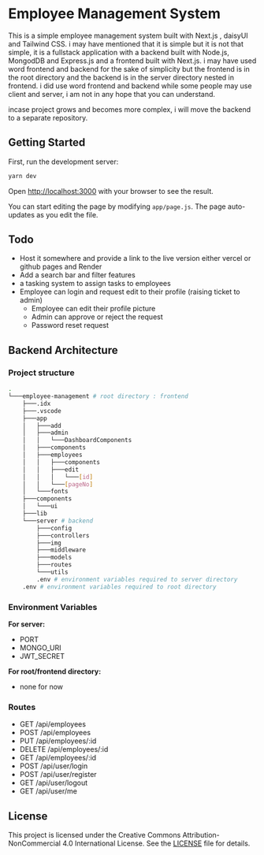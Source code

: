 # Employee Management System

This is a simple employee management system built with Next.js , daisyUI and Tailwind CSS.
i may have mentioned that it is simple but it is not that simple, it is a fullstack application with a backend built with Node.js, MongodDB and Express.js and a frontend built with Next.js.
i may have used word frontend and backend for the sake of simplicity but the frontend is in the root directory and the backend is in the server directory nested in frontend. i did use word frontend and backend while some people may use client and server, i am not in any hope that you can understand.

incase project grows and becomes more complex, i will move the backend to a separate repository.

## Getting Started

First, run the development server:

```bash
yarn dev
```

Open [http://localhost:3000](http://localhost:3000) with your browser to see the result.

You can start editing the page by modifying `app/page.js`. The page auto-updates as you edit the file.

<!-- ## Deploy on Vercel

The easiest way to deploy your Next.js app is to use the [Vercel Platform](https://vercel.com/new?utm_medium=default-template&filter=next.js&utm_source=create-next-app&utm_campaign=create-next-app-readme) from the creators of Next.js.

Check out our [Next.js deployment documentation](https://nextjs.org/docs/deployment) for more details. -->

## Todo

- Host it somewhere and provide a link to the live version either vercel or github pages and Render
- Add a search bar and filter features
- a tasking system to assign tasks to employees
- Employee can login and request edit to their profile (raising ticket to admin)
  - Employee can edit their profile picture
  - Admin can approve or reject the request
  - Password reset request

## Backend Architecture

### Project structure

```bash
.
└───employee-management # root directory : frontend
    ├───.idx
    ├───.vscode
    ├───app
    │   ├───add
    │   ├───admin
    │   │   └───DashboardComponents
    │   ├───components
    │   ├───employees
    │   │   ├───components
    │   │   ├───edit
    │   │   │   └───[id]
    │   │   └───[pageNo]
    │   └───fonts
    ├───components
    │   └───ui
    ├───lib
    └───server # backend 
        ├───config
        ├───controllers
        ├───img
        ├───middleware
        ├───models
        ├───routes
        └───utils
        .env # environment variables required to server directory
    .env # environment variables required to root directory
```

### Environment Variables

**For server:**

- PORT
- MONGO_URI
- JWT_SECRET

**For root/frontend directory:**

- none for now

### Routes

- GET /api/employees
- POST /api/employees
- PUT /api/employees/:id
- DELETE /api/employees/:id
- GET /api/employees/:id
- POST /api/user/login
- POST /api/user/register
- GET /api/user/logout
- GET /api/user/me

## License

This project is licensed under the Creative Commons Attribution-NonCommercial 4.0 International License. See the [LICENSE](./LICENSE) file for details.
